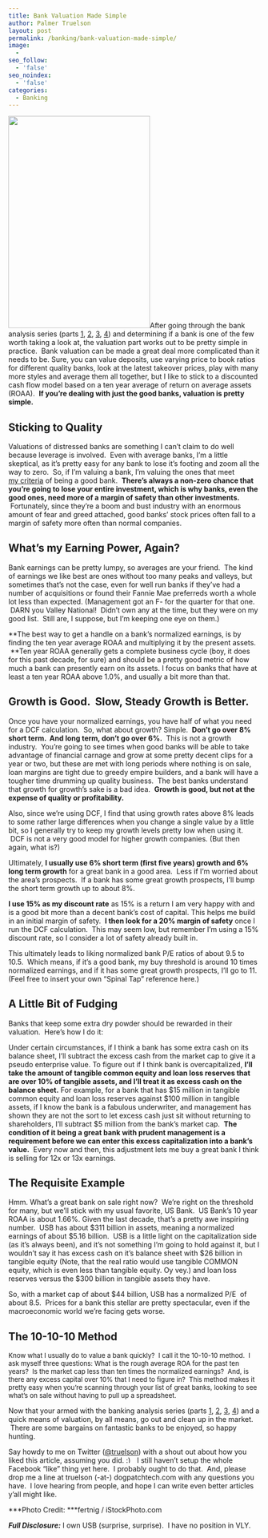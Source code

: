 ```yaml
---
title: Bank Valuation Made Simple
author: Palmer Truelson
layout: post
permalink: /banking/bank-valuation-made-simple/
image:
  - 
seo_follow:
  - 'false'
seo_noindex:
  - 'false'
categories:
  - Banking
---
```

[<img class="size-full wp-image-385 alignright" title="20_percent_off" src="http://www.valuablebehavior.com/wp-content/uploads/2011/08/20_percent_off.jpg" alt="" width="283" height="424" />][1]After going through the bank analysis series (parts <a href="http://www.valuablebehavior.com/banking/bank-analysis-1"  target="_blank">1</a>, <a href="http://www.valuablebehavior.com/banking/bank-analysis-2"  target="_blank">2</a>, <a href="http://www.valuablebehavior.com/banking/bank-analysis-3"  target="_blank">3</a>, <a href="http://www.valuablebehavior.com/banking/bank-analysis-4"  target="_blank">4</a>) and determining if a bank is one of the few worth taking a look at, the valuation part works out to be pretty simple in practice.  Bank valuation can be made a great deal more complicated than it needs to be. Sure, you can value deposits, use varying price to book ratios for different quality banks, look at the latest takeover prices, play with many more styles and average them all together, but I like to stick to a discounted cash flow model based on a ten year average of return on average assets (ROAA).  **If you&#8217;re dealing with just the good banks, valuation is pretty simple.**

## Sticking to Quality

Valuations of distressed banks are something I can&#8217;t claim to do well because leverage is involved.  Even with average banks, I&#8217;m a little skeptical, as it&#8217;s pretty easy for any bank to lose it&#8217;s footing and zoom all the way to zero.  So, if I&#8217;m valuing a bank, I&#8217;m valuing the ones that meet <a title="Bank Analysis 2" href="http://www.valuablebehavior/banking/bank-analysis-2" onclick="javascript:_gaq.push(['_trackEvent','outbound-article','http://www.valuablebehavior']);" target="_blank">my criteria</a> of being a good bank.  **There&#8217;s always a non-zero chance that you&#8217;re going to lose your entire investment, which is why banks, even the good ones, need more of a margin of safety than other investments.**  Fortunately, since they&#8217;re a boom and bust industry with an enormous amount of fear and greed attached, good banks&#8217; stock prices often fall to a margin of safety more often than normal companies.

## What&#8217;s my Earning Power, Again?

Bank earnings can be pretty lumpy, so averages are your friend.  The kind of earnings we like best are ones without too many peaks and valleys, but sometimes that&#8217;s not the case, even for well run banks if they&#8217;ve had a number of acquisitions or found their Fannie Mae preferreds worth a whole lot less than expected. (Management got an F- for the quarter for that one.  DARN you Valley National!  Didn&#8217;t own any at the time, but they were on my good list.  Still are, I suppose, but I&#8217;m keeping one eye on them.)

**The best way to get a handle on a bank&#8217;s normalized earnings, is by finding the ten year average ROAA and multiplying it by the present assets.  **Ten year ROAA generally gets a complete business cycle (boy, it does for this past decade, for sure) and should be a pretty good metric of how much a bank can presently earn on its assets. I focus on banks that have at least a ten year ROAA above 1.0%, and usually a bit more than that.

## Growth is Good.  Slow, Steady Growth is Better.

Once you have your normalized earnings, you have half of what you need for a DCF calculation.  So, what about growth? Simple.  **Don&#8217;t go over 8% short term.  And long term, don&#8217;t go over 6%.**  This is not a growth industry.  You&#8217;re going to see times when good banks will be able to take advantage of financial carnage and grow at some pretty decent clips for a year or two, but these are met with long periods where nothing is on sale, loan margins are tight due to greedy empire builders, and a bank will have a tougher time drumming up quality business.  The best banks understand that growth for growth&#8217;s sake is a bad idea.  **Growth is good, but not at the expense of quality or profitability.**

Also, since we&#8217;re using DCF, I find that using growth rates above 8% leads to some rather large differences when you change a single value by a little bit, so I generally try to keep my growth levels pretty low when using it.  DCF is not a very good model for higher growth companies. (But then again, what is?)

Ultimately, **I usually use 6% short term (first five years) growth and 6% long term growth** for a great bank in a good area.  Less if I&#8217;m worried about the area&#8217;s prospects.  If a bank has some great growth prospects, I&#8217;ll bump the short term growth up to about 8%.

**I use 15% as my discount rate** as 15% is a return I am very happy with and is a good bit more than a decent bank&#8217;s cost of capital. This helps me build in an initial margin of safety.  **I then look for a 20% margin of safety** once I run the DCF calculation.  This may seem low, but remember I&#8217;m using a 15% discount rate, so I consider a lot of safety already built in.

This ultimately leads to liking normalized bank P/E ratios of about 9.5 to 10.5.  Which means, if it&#8217;s a good bank, my buy threshold is around 10 times normalized earnings, and if it has some great growth prospects, I&#8217;ll go to 11. (Feel free to insert your own &#8220;Spinal Tap&#8221; reference here.)

## A Little Bit of Fudging

Banks that keep some extra dry powder should be rewarded in their valuation.  Here&#8217;s how I do it:

Under certain circumstances, if I think a bank has some extra cash on its balance sheet, I&#8217;ll subtract the excess cash from the market cap to give it a pseudo enterprise value. To figure out if I think bank is overcapitalized, **I&#8217;ll take the amount of tangible common equity and loan loss reserves that are over 10% of tangible assets, and I&#8217;ll treat it as excess cash on the balance sheet.** For example, for a bank that has $15 million in tangible common equity and loan loss reserves against $100 million in tangible assets, if I know the bank is a fabulous underwriter, and management has shown they are not the sort to let excess cash just sit without returning to shareholders, I&#8217;ll subtract $5 million from the bank&#8217;s market cap.  **The condition of it being a great bank with prudent management is a requirement before we can enter this excess capitalization into a bank&#8217;s value.**  Every now and then, this adjustment lets me buy a great bank I think is selling for 12x or 13x earnings.

## The Requisite Example

Hmm. What&#8217;s a great bank on sale right now?  We&#8217;re right on the threshold for many, but we&#8217;ll stick with my usual favorite, US Bank.  US Bank&#8217;s 10 year ROAA is about 1.66%. Given the last decade, that&#8217;s a pretty awe inspiring number.  USB has about $311 billion in assets, meaning a normalized earnings of about $5.16 billion.  USB is a little light on the capitalization side (as it&#8217;s always been), and it&#8217;s not something I&#8217;m going to hold against it, but I wouldn&#8217;t say it has excess cash on it&#8217;s balance sheet with $26 billion in tangible equity (Note, that the real ratio would use tangible COMMON equity, which is even less than tangible equity. Oy vey.) and loan loss reserves versus the $300 billion in tangible assets they have.

So, with a market cap of about $44 billion, USB has a normalized P/E  of about 8.5.  Prices for a bank this stellar are pretty spectacular, even if the macroeconomic world we&#8217;re facing gets worse.

## The 10-10-10 Method

<span class="Apple-style-span" style="font-size: 13px; font-weight: normal;">Know what I usually do to value a bank quickly?  I call it the 10-10-10 method.  I ask myself three questions: What is the rough average ROA for the past ten years?  Is the market cap less than ten times the normalized earnings?  And, is there any excess capital over 10% that I need to figure in?  This method makes it pretty easy when you&#8217;re scanning through your list of great banks, looking to see what&#8217;s on sale without having to pull up a spreadsheet.</span>

Now that your armed with the banking analysis series (parts <a href="http://www.valuablebehavior.com/banking/bank-analysis-1"  target="_blank">1</a>, <a href="http://www.valuablebehavior.com/banking/bank-analysis-2"  target="_blank">2</a>, <a href="http://www.valuablebehavior.com/banking/bank-analysis-3"  target="_blank">3</a>, <a href="http://www.valuablebehavior.com/banking/bank-analysis-4"  target="_blank">4</a>) and a quick means of valuation, by all means, go out and clean up in the market.  There are some bargains on fantastic banks to be enjoyed, so happy hunting.

Say howdy to me on Twitter (<a title="Valuable Behavior (truelson) on Twitter" href="http://twitter.com/#!/truelson" onclick="javascript:_gaq.push(['_trackEvent','outbound-article','http://twitter.com']);" target="_blank">@truelson</a>) with a shout out about how you liked this article, assuming you did. <img src="http://www.valuablebehavior.com/wp-includes/images/smilies/simple-smile.png" alt=":)" class="wp-smiley" style="height: 1em; max-height: 1em;" />  I still haven&#8217;t setup the whole Facebook &#8220;like&#8221; thing yet here.  I probably ought to do that.  And, please drop me a line at truelson (-at-) dogpatchtech.com with any questions you have.  I love hearing from people, and hope I can write even better articles y&#8217;all might like.

***Photo Credit: ***fertnig / iStockPhoto.com

***Full Disclosure:*** I own USB (surprise, surprise).  I have no position in VLY.

 [1]: http://www.valuablebehavior.com/wp-content/uploads/2011/08/20_percent_off.jpg